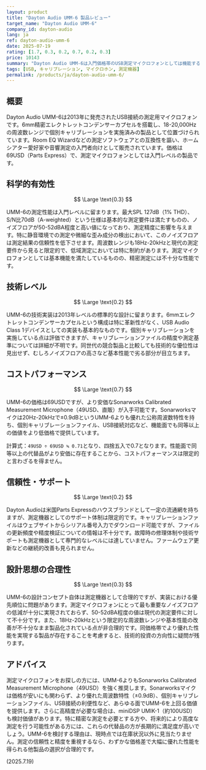 ```yaml
---
layout: product
title: "Dayton Audio UMM-6 製品レビュー"
target_name: "Dayton Audio UMM-6"
company_id: dayton-audio
lang: ja
ref: dayton-audio-umm-6
date: 2025-07-19
rating: [1.7, 0.3, 0.2, 0.7, 0.2, 0.3]
price: 10143
summary: "Dayton Audio UMM-6は入門価格帯のUSB測定マイクロフォンとしては機能するものの、高いノイズフロア、限られた測定性能、同価格帯でより優れた代替品の存在により、積極的に推奨できる製品ではありません。"
tags: [USB, キャリブレーション, マイクロホン, 測定機器]
permalink: /products/ja/dayton-audio-umm-6/
---
```

## 概要

Dayton Audio UMM-6は2013年に発売されたUSB接続の測定用マイクロフォンです。6mm精密エレクトレットコンデンサーカプセルを搭載し、18-20,000Hzの周波数レンジで個別キャリブレーションを実施済みの製品として位置づけられています。Room EQ Wizardなどの測定ソフトウェアとの互換性を謳い、ホームシアター愛好家や音響測定の入門者向けとして販売されています。価格は69USD（Parts Express）で、測定マイクロフォンとしては入門レベルの製品です。

## 科学的有効性

$$ \Large \text{0.3} $$

UMM-6の測定性能は入門レベルに留まります。最大SPL 127dB（1% THD）、S/N比70dB（A-weighted）という仕様は基本的な測定要件は満たすものの、ノイズフロアが50-52dBA程度と高い値になっており、測定精度に影響を与えます。特に静音環境での測定や微細な歪み成分の検出において、このノイズフロアは測定結果の信頼性を低下させます。周波数レンジも18Hz-20kHzと現代の測定要件から見ると限定的で、低域測定においては特に制約があります。測定マイクロフォンとしては基本機能を満たしているものの、精密測定には不十分な性能です。

## 技術レベル

$$ \Large \text{0.2} $$

UMM-6の技術実装は2013年レベルの標準的な設計に留まります。6mmエレクトレットコンデンサーカプセルという構成は特に革新性がなく、USB Audio Class 1デバイスとしての実装も基本的なものです。個別キャリブレーションを実施している点は評価できますが、キャリブレーションファイルの精度や測定基準については詳細が不明です。同世代の競合製品と比較しても技術的な優位性は見出せず、むしろノイズフロアの高さなど基本性能で劣る部分が目立ちます。

## コストパフォーマンス

$$ \Large \text{0.7} $$

UMM-6の価格は69USDですが、より安価なSonarworks Calibrated Measurement Microphone（49USD、直販）が入手可能です。Sonarworksマイクは20Hz-20kHzで±0.9dBというUMM-6よりも優れた公称周波数特性を持ち、個別キャリブレーションファイル、USB接続対応など、機能面でも同等以上の価値をより低価格で提供しています。

計算式：`49USD ÷ 69USD ≒ 0.71`となり、四捨五入で0.7となります。性能面で同等以上の代替品がより安価に存在することから、コストパフォーマンスは限定的と言わざるを得ません。

## 信頼性・サポート

$$ \Large \text{0.2} $$

Dayton Audioは米国Parts Expressのハウスブランドとして一定の流通網を持ちますが、測定機器としてのサポート体制は限定的です。キャリブレーションファイルはウェブサイトからシリアル番号入力でダウンロード可能ですが、ファイルの更新頻度や精度検証についての情報は不十分です。故障時の修理体制や技術サポートも測定機器として専門的なレベルには達していません。ファームウェア更新などの継続的改善も見られません。

## 設計思想の合理性

$$ \Large \text{0.3} $$

UMM-6の設計コンセプト自体は測定機器として合理的ですが、実装における優先順位に問題があります。測定マイクロフォンにとって最も重要なノイズフロアの低減が十分に実現されておらず、50-52dBA程度の値は現代の測定要件に対して不十分です。また、18Hz-20kHzという限定的な周波数レンジや基本性能の改善が不十分なまま製品化されている点が非合理的です。同価格帯でより優れた性能を実現する製品が存在することを考慮すると、技術的投資の方向性に疑問が残ります。

## アドバイス

測定マイクロフォンをお探しの方には、UMM-6よりもSonarworks Calibrated Measurement Microphone（49USD）を強く推奨します。Sonarworksマイクは価格が安いにも関わらず、より優れた周波数特性（±0.9dB）、個別キャリブレーションファイル、USB接続の利便性など、あらゆる面でUMM-6を上回る価値を提供します。さらに高精度が必要な場合は、miniDSP UMIK-1（約100USD）も検討価値があります。特に精密な測定を必要とする方や、将来的により高度な測定を行う可能性がある方には、これらの代替品の方が長期的に満足度が高いでしょう。UMM-6を検討する理由は、現時点では在庫状況以外に見当たりません。測定の信頼性と精度を重視するなら、わずかな価格差で大幅に優れた性能を得られる他製品の選択が合理的です。

(2025.7.19)